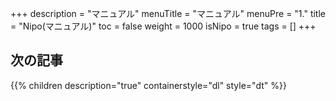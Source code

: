 +++
description = "マニュアル"
menuTitle = "マニュアル"
menuPre = "1."
title = "Nipo(マニュアル)"
toc = false
weight = 1000
isNipo = true
tags = []
+++


## 次の記事

{{% children description="true" containerstyle="dl" style="dt" %}}
